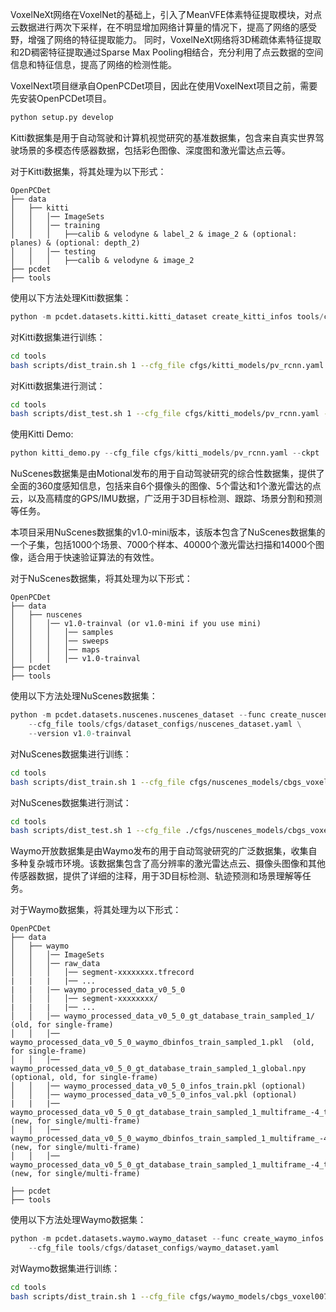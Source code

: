 VoxelNeXt网络在VoxelNet的基础上，引入了MeanVFE体素特征提取模块，对点云数据进行两次下采样，在不明显增加网络计算量的情况下，提高了网络的感受野，增强了网络的特征提取能力。
同时，VoxelNeXt网络将3D稀疏体素特征提取和2D稠密特征提取通过Sparse Max Pooling相结合，充分利用了点云数据的空间信息和特征信息，提高了网络的检测性能。

VoxelNext项目继承自OpenPCDet项目，因此在使用VoxelNext项目之前，需要先安装OpenPCDet项目。
```python
python setup.py develop
```

Kitti数据集是用于自动驾驶和计算机视觉研究的基准数据集，包含来自真实世界驾驶场景的多模态传感器数据，包括彩色图像、深度图和激光雷达点云等。

对于Kitti数据集，将其处理为以下形式：
```
OpenPCDet
├── data
│   ├── kitti
│   │   │── ImageSets
│   │   │── training
│   │   │   ├──calib & velodyne & label_2 & image_2 & (optional: planes) & (optional: depth_2)
│   │   │── testing
│   │   │   ├──calib & velodyne & image_2
├── pcdet
├── tools
```
使用以下方法处理Kitti数据集：
```python
python -m pcdet.datasets.kitti.kitti_dataset create_kitti_infos tools/cfgs/dataset_configs/kitti_dataset.yaml
```
对Kitti数据集进行训练：
```bash
cd tools
bash scripts/dist_train.sh 1 --cfg_file cfgs/kitti_models/pv_rcnn.yaml
```
对Kitti数据集进行测试：
```bash
cd tools
bash scripts/dist_test.sh 1 --cfg_file cfgs/kitti_models/pv_rcnn.yaml --ckpt pv_rcnn_8369.pth
```
使用Kitti Demo:
```python
python kitti_demo.py --cfg_file cfgs/kitti_models/pv_rcnn.yaml --ckpt ./pv_rcnn_8369.pth --data_path ../data/kitti/training/velodyne
```

NuScenes数据集是由Motional发布的用于自动驾驶研究的综合性数据集，提供了全面的360度感知信息，包括来自6个摄像头的图像、5个雷达和1个激光雷达的点云，以及高精度的GPS/IMU数据，广泛用于3D目标检测、跟踪、场景分割和预测等任务。

本项目采用NuScenes数据集的v1.0-mini版本，该版本包含了NuScenes数据集的一个子集，包括1000个场景、7000个样本、40000个激光雷达扫描和14000个图像，适合用于快速验证算法的有效性。

对于NuScenes数据集，将其处理为以下形式：
```
OpenPCDet
├── data
│   ├── nuscenes
│   │   │── v1.0-trainval (or v1.0-mini if you use mini)
│   │   │   │── samples
│   │   │   │── sweeps
│   │   │   │── maps
│   │   │   │── v1.0-trainval  
├── pcdet
├── tools
```
使用以下方法处理NuScenes数据集：
```python
python -m pcdet.datasets.nuscenes.nuscenes_dataset --func create_nuscenes_infos \
    --cfg_file tools/cfgs/dataset_configs/nuscenes_dataset.yaml \
    --version v1.0-trainval
```
对NuScenes数据集进行训练：
```bash
cd tools
bash scripts/dist_train.sh 1 --cfg_file cfgs/nuscenes_models/cbgs_voxel0075_voxelnext.yaml
```
对NuScenes数据集进行测试：
```bash
cd tools
bash scripts/dist_test.sh 1 --cfg_file ./cfgs/nuscenes_models/cbgs_voxel0075_voxelnext.yaml --ckpt ./voxelnext_nuscenes_kernel1.pth
```

Waymo开放数据集是由Waymo发布的用于自动驾驶研究的广泛数据集，收集自多种复杂城市环境。该数据集包含了高分辨率的激光雷达点云、摄像头图像和其他传感器数据，提供了详细的注释，用于3D目标检测、轨迹预测和场景理解等任务。

对于Waymo数据集，将其处理为以下形式：
```
OpenPCDet
├── data
│   ├── waymo
│   │   │── ImageSets
│   │   │── raw_data
│   │   │   │── segment-xxxxxxxx.tfrecord
|   |   |   |── ...
|   |   |── waymo_processed_data_v0_5_0
│   │   │   │── segment-xxxxxxxx/
|   |   |   |── ...
│   │   │── waymo_processed_data_v0_5_0_gt_database_train_sampled_1/  (old, for single-frame)
│   │   │── waymo_processed_data_v0_5_0_waymo_dbinfos_train_sampled_1.pkl  (old, for single-frame)
│   │   │── waymo_processed_data_v0_5_0_gt_database_train_sampled_1_global.npy (optional, old, for single-frame)
│   │   │── waymo_processed_data_v0_5_0_infos_train.pkl (optional)
│   │   │── waymo_processed_data_v0_5_0_infos_val.pkl (optional)
|   |   |── waymo_processed_data_v0_5_0_gt_database_train_sampled_1_multiframe_-4_to_0 (new, for single/multi-frame)
│   │   │── waymo_processed_data_v0_5_0_waymo_dbinfos_train_sampled_1_multiframe_-4_to_0.pkl (new, for single/multi-frame)
│   │   │── waymo_processed_data_v0_5_0_gt_database_train_sampled_1_multiframe_-4_to_0_global.np  (new, for single/multi-frame)
 
├── pcdet
├── tools
```
使用以下方法处理Waymo数据集：
```python
python -m pcdet.datasets.waymo.waymo_dataset --func create_waymo_infos \
    --cfg_file tools/cfgs/dataset_configs/waymo_dataset.yaml
```
对Waymo数据集进行训练：
```bash
cd tools
bash scripts/dist_train.sh 1 --cfg_file cfgs/waymo_models/cbgs_voxel0075_voxelnext.yaml
```





